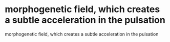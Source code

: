 # morphogenetic field, which creates a subtle acceleration in the pulsation

morphogenetic field, which creates a subtle acceleration in the pulsation